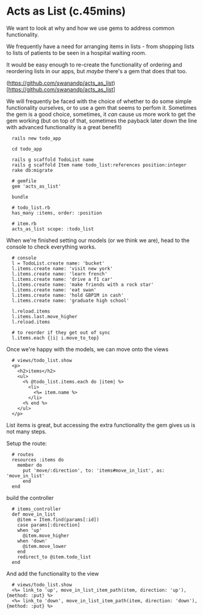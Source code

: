 # Acts as List (c.45mins)

We want to look at why and how we use gems to address common functionality.

We frequently have a need for arranging items in lists - from shopping lists to lists of patients to be seen in a hospital waiting room.

It would be easy enough to re-create the functionality of ordering and reordering lists in our apps, but *maybe* there's a gem that does that too.

(https://github.com/swanandp/acts_as_list)[https://github.com/swanandp/acts_as_list]

We will frequently be faced with the choice of whether to do some simple functionality ourselves, or to use a gem that seems to perfom it. Sometimes the gem is a good choice, sometimes, it *can* cause us more work to get the gem working (but on top of that, sometimes the payback later down the line with advanced functionality is a great benefit)

```
  rails new todo_app

  cd todo_app

  rails g scaffold TodoList name
  rails g scaffold Item name todo_list:references position:integer
  rake db:migrate

  # gemfile
  gem 'acts_as_list'

  bundle

  # todo_list.rb
  has_many :items, order: :position

  # item.rb
  acts_as_list scope: :todo_list
```

When we're finished setting our models (or we think we are), head to the console to check everything works.

```
  # console
  l = TodoList.create name: 'bucket'
  l.items.create name: 'visit new york'
  l.items.create name: 'learn french'
  l.items.create name: 'drive a f1 car'
  l.items.create name: 'make friends with a rock star'
  l.items.create name: 'eat swan'
  l.items.create name: 'hold GBP1M in cash'
  l.items.create name: 'graduate high school'

  l.reload.items
  l.items.last.move_higher
  l.reload.items

  # to reorder if they get out of sync
  l.items.each {|i| i.move_to_top}
```

Once we're happy with the models, we can move onto the views

```
  # views/todo_list.show
  <p>
    <h2>items</h2>
    <ul>
      <% @todo_list.items.each do |item| %>
        <li>
          <%= item.name %>
        </li>
      <% end %>
    </ul>
  </p>
```

List items is great, but accessing the extra functionality the gem gives us is not many steps.

Setup the route:

```
  # routes
  resources :items do
    member do
      put 'move/:direction', to: 'items#move_in_list', as: 'move_in_list'
      end
  end
```

build the controller

```
  # items_controller
  def move_in_list
    @item = Item.find(params[:id])
    case params[:direction]
    when 'up'
      @item.move_higher
    when 'down'
      @item.move_lower
    end
    redirect_to @item.todo_list
  end
```

And add the functionality to the view

```
  # views/todo_list.show
  <%= link_to 'up', move_in_list_item_path(item, direction: 'up'), {method: :put} %> 
  <%= link_to 'down', move_in_list_item_path(item, direction: 'down'), {method: :put} %>
```
